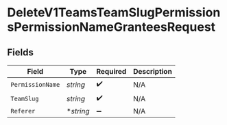 # DeleteV1TeamsTeamSlugPermissionsPermissionNameGranteesRequest


## Fields

| Field              | Type               | Required           | Description        |
| ------------------ | ------------------ | ------------------ | ------------------ |
| `PermissionName`   | *string*           | :heavy_check_mark: | N/A                |
| `TeamSlug`         | *string*           | :heavy_check_mark: | N/A                |
| `Referer`          | **string*          | :heavy_minus_sign: | N/A                |